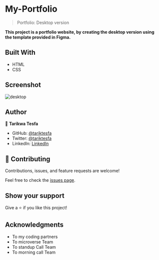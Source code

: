# My-Portfolio

> Portfolio: Desktop version

**This project is a portfolio website, by creating the desktop version using the template provided in Figma.**

## Built With

- HTML
- CSS

## Screenshot

![desktop](https://user-images.githubusercontent.com/38283436/144626001-db295733-2388-40b9-9a60-ef9c1a029e72.png)


## Author

👤 **Tarikwa Tesfa**

- GitHub: [@tariktesfa](https://github.com/tariktesfa)
- Twitter: [@tariktesfa](https://twitter.com/tarik_tesfa)
- LinkedIn: [LinkedIn](https://linkedin.com/in/tarikwatesfa)

## 🤝 Contributing

Contributions, issues, and feature requests are welcome!

Feel free to check the [issues page](../../issues/).

## Show your support

Give a ⭐️ if you like this project!

## Acknowledgments

- To my coding partners
- To microverse Team
- To standup Call Team
- To morning call Team

